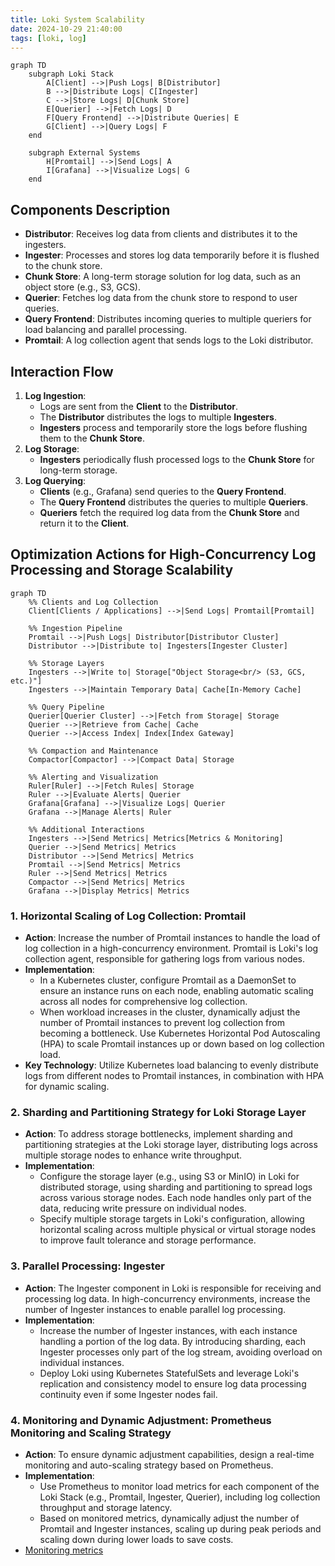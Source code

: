 ```yaml
---
title: Loki System Scalability
date: 2024-10-29 21:40:00
tags: [loki, log]
---
```

```mermaid
graph TD
    subgraph Loki Stack
        A[Client] -->|Push Logs| B[Distributor]
        B -->|Distribute Logs| C[Ingester]
        C -->|Store Logs| D[Chunk Store]
        E[Querier] -->|Fetch Logs| D
        F[Query Frontend] -->|Distribute Queries| E
        G[Client] -->|Query Logs| F
    end

    subgraph External Systems
        H[Promtail] -->|Send Logs| A
        I[Grafana] -->|Visualize Logs| G
    end
```

## **Components Description**

- **Distributor**: Receives log data from clients and distributes it to the ingesters.
- **Ingester**: Processes and stores log data temporarily before it is flushed to the chunk store.
- **Chunk Store**: A long-term storage solution for log data, such as an object store (e.g., S3, GCS).
- **Querier**: Fetches log data from the chunk store to respond to user queries.
- **Query Frontend**: Distributes incoming queries to multiple queriers for load balancing and parallel processing.
- **Promtail**: A log collection agent that sends logs to the Loki distributor.

## **Interaction Flow**

1. **Log Ingestion**:
    - Logs are sent from the **Client** to the **Distributor**.
    - The **Distributor** distributes the logs to multiple **Ingesters**.
    - **Ingesters** process and temporarily store the logs before flushing them to the **Chunk Store**.
2. **Log Storage**:
    - **Ingesters** periodically flush processed logs to the **Chunk Store** for long-term storage.
3. **Log Querying**:
    - **Clients** (e.g., Grafana) send queries to the **Query Frontend**.
    - The **Query Frontend** distributes the queries to multiple **Queriers**.
    - **Queriers** fetch the required log data from the **Chunk Store** and return it to the **Client**.

## Optimization Actions for High-Concurrency Log Processing and Storage Scalability

```mermaid
graph TD
    %% Clients and Log Collection
    Client[Clients / Applications] -->|Send Logs| Promtail[Promtail]
    
    %% Ingestion Pipeline
    Promtail -->|Push Logs| Distributor[Distributor Cluster]
    Distributor -->|Distribute to| Ingesters[Ingester Cluster]
    
    %% Storage Layers
    Ingesters -->|Write to| Storage["Object Storage<br/> (S3, GCS, etc.)"]
    Ingesters -->|Maintain Temporary Data| Cache[In-Memory Cache]
    
    %% Query Pipeline
    Querier[Querier Cluster] -->|Fetch from Storage| Storage
    Querier -->|Retrieve from Cache| Cache
    Querier -->|Access Index| Index[Index Gateway]
    
    %% Compaction and Maintenance
    Compactor[Compactor] -->|Compact Data| Storage
    
    %% Alerting and Visualization
    Ruler[Ruler] -->|Fetch Rules| Storage
    Ruler -->|Evaluate Alerts| Querier
    Grafana[Grafana] -->|Visualize Logs| Querier
    Grafana -->|Manage Alerts| Ruler
    
    %% Additional Interactions
    Ingesters -->|Send Metrics| Metrics[Metrics & Monitoring]
    Querier -->|Send Metrics| Metrics
    Distributor -->|Send Metrics| Metrics
    Promtail -->|Send Metrics| Metrics
    Ruler -->|Send Metrics| Metrics
    Compactor -->|Send Metrics| Metrics
    Grafana -->|Display Metrics| Metrics

```
### 1. **Horizontal Scaling of Log Collection: Promtail**

- **Action**: Increase the number of Promtail instances to handle the load of log collection in a high-concurrency environment. Promtail is Loki's log collection agent, responsible for gathering logs from various nodes.
- **Implementation**:
    - In a Kubernetes cluster, configure Promtail as a DaemonSet to ensure an instance runs on each node, enabling automatic scaling across all nodes for comprehensive log collection.
    - When workload increases in the cluster, dynamically adjust the number of Promtail instances to prevent log collection from becoming a bottleneck. Use Kubernetes Horizontal Pod Autoscaling (HPA) to scale Promtail instances up or down based on log collection load.
- **Key Technology**: Utilize Kubernetes load balancing to evenly distribute logs from different nodes to Promtail instances, in combination with HPA for dynamic scaling.

### 2. **Sharding and Partitioning Strategy for Loki Storage Layer**

- **Action**: To address storage bottlenecks, implement sharding and partitioning strategies at the Loki storage layer, distributing logs across multiple storage nodes to enhance write throughput.
- **Implementation**:
    - Configure the storage layer (e.g., using S3 or MinIO) in Loki for distributed storage, using sharding and partitioning to spread logs across various storage nodes. Each node handles only part of the data, reducing write pressure on individual nodes.
    - Specify multiple storage targets in Loki's configuration, allowing horizontal scaling across multiple physical or virtual storage nodes to improve fault tolerance and storage performance.

### 3. **Parallel Processing: Ingester**

- **Action**: The Ingester component in Loki is responsible for receiving and processing log data. In high-concurrency environments, increase the number of Ingester instances to enable parallel log processing.
- **Implementation**:
    - Increase the number of Ingester instances, with each instance handling a portion of the log data. By introducing sharding, each Ingester processes only part of the log stream, avoiding overload on individual instances.
    - Deploy Loki using Kubernetes StatefulSets and leverage Loki's replication and consistency model to ensure log data processing continuity even if some Ingester nodes fail.

### 4. **Monitoring and Dynamic Adjustment: Prometheus Monitoring and Scaling Strategy**

- **Action**: To ensure dynamic adjustment capabilities, design a real-time monitoring and auto-scaling strategy based on Prometheus.
- **Implementation**:
    - Use Prometheus to monitor load metrics for each component of the Loki Stack (e.g., Promtail, Ingester, Querier), including log collection throughput and storage latency.
    - Based on monitored metrics, dynamically adjust the number of Promtail and Ingester instances, scaling up during peak periods and scaling down during lower loads to save costs.
- [Monitoring metrics](https://shaorui0.github.io/2024/10/29/monitoring_loki/)